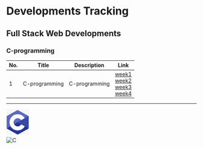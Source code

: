 # Developments Tracking

## Full Stack Web Developments

### C-programming

| No. | Title         | Description   | Link                                                                                                                                                                 |
| --- | ------------- | ------------- | -------------------------------------------------------------------------------------------------------------------------------------------------------------------- |
| 1   | C-programming | C-programming | [week1](./Learnings/C-programs/week1/)<br>[week2](./Learnings/C-programs/week2/)<br>[week3](./Learnings/C-programs/week3/)<br>[week4](./Learnings/C-programs/week4/) |

---

<div style="width:60px;height:60px">

![C-programming](./Learnings/C-programs/img/c-programming_icon.jpg)

</div>

![C](https://img.shields.io/badge/c-%2300599C.svg?style=for-the-badge&logo=c&logoColor=white)
